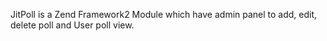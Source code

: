 JitPoll is a Zend Framework2 Module which have admin panel to add, edit, delete poll and User poll view.
